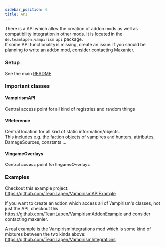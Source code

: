 ```yaml
---
sidebar_position: 6
title: API
---
```


There is a API which allow the creation of addon mods as well as compatibility integration in other mods. 
It is located in the `de.teamlapen.vampirism.api` package.  
If some API functionality is missing, create an issue.
If you should be planning to write an addon mod, consider contacting Maxanier.

### Setup
See the main [README](https://github.com/TeamLapen/Vampirism#api)
### Important classes
#### VampirismAPI
Central access point for all kind of registries and random things
#### VReference
Central location for all kind of static information/objects.  
This includes e.g. the faction objects of vampires and hunters, attributes, DamageSources, constants ...  

#### VIngameOverlays
Central access point for IIngameOverlays

### Examples
Checkout this example project: https://github.com/TeamLapen/VampirismAPIExample

If you want to create an addon which access all of Vampirism's classes, not just the API, checkout this https://github.com/TeamLapen/VampirismAddonExample and consider contacting maxanier.

A real example is the VampirismIntegrations mod which is some kind of mixtures between the two kinds above:
https://github.com/TeamLapen/VampirismIntegrations


